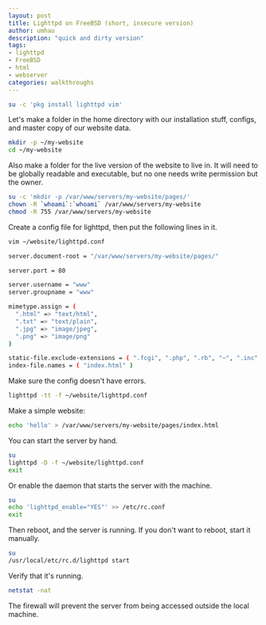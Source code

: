 ```yaml
---
layout: post
title: Lighttpd on FreeBSD (short, insecure version)
author: umhau
description: "quick and dirty version"
tags: 
- lighttpd
- FreeBSD
- html
- webserver
categories: walkthroughs
---
```


```sh
su -c 'pkg install lighttpd vim'
```

Let's make a folder in the home directory with our installation stuff, configs, and master copy of our website data.

```sh
mkdir -p ~/my-website
cd ~/my-website
```

Also make a folder for the live version of the website to live in. It will need to be globally readable and executable, but no one needs write permission but the owner.

```sh
su -c 'mkdir -p /var/www/servers/my-website/pages/'
chown -R `whoami`:`whoami` /var/www/servers/my-website
chmod -R 755 /var/www/servers/my-website
```

Create a config file for lighttpd, then put the following lines in it.

```sh
vim ~/website/lighttpd.conf
```
```sh
server.document-root = "/var/www/servers/my-website/pages/" 

server.port = 80

server.username = "www" 
server.groupname = "www" 

mimetype.assign = (
  ".html" => "text/html", 
  ".txt" => "text/plain",
  ".jpg" => "image/jpeg",
  ".png" => "image/png" 
)

static-file.exclude-extensions = ( ".fcgi", ".php", ".rb", "~", ".inc" )
index-file.names = ( "index.html" )
```

Make sure the config doesn't have errors.

```sh
lighttpd -tt -f ~/website/lighttpd.conf
```

Make a simple website:

```sh
echo 'hello' > /var/www/servers/my-website/pages/index.html
```

You can start the server by hand.

```sh
su
lighttpd -D -f ~/website/lighttpd.conf
exit
```

Or enable the daemon that starts the server with the machine.

```sh
su
echo 'lighttpd_enable="YES"' >> /etc/rc.conf
exit
```

Then reboot, and the server is running. If you don't want to reboot, start it manually.

```sh
su
/usr/local/etc/rc.d/lighttpd start
```

Verify that it's running.

```sh
netstat -nat
```

The firewall will prevent the server from being accessed outside the local machine.